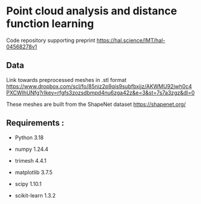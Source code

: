 # Point cloud analysis and distance function learning

Code repository supporting preprint https://hal.science/IMT/hal-04568278v1

## Data

Link towards preprocessed meshes in .stl format
https://www.dropbox.com/scl/fo/85niz2p9qis9subfbxijz/AKWMU92jwh0c4PXCWIhUNfg?rlkey=rfgfs3zozsdbmpd4nu6zga42z&e=3&st=7s7a3zgz&dl=0

These meshes are built from the ShapeNet dataset https://shapenet.org/

## Requirements :

- Python 3.18

- numpy  1.24.4
- trimesh 4.4.1
- matplotlib 3.7.5
- scipy 1.10.1
- scikit-learn 1.3.2

